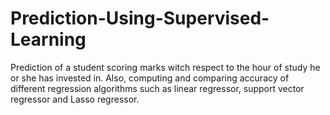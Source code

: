 # Prediction-Using-Supervised-Learning
Prediction of a student scoring marks witch respect to the hour of study he or she has invested in. Also, computing and comparing accuracy of different regression algorithms such as linear regressor, support vector regressor and Lasso regressor. 
